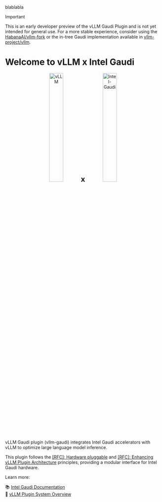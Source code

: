 blablabla
> [!IMPORTANT]  
> This is an early developer preview of the vLLM Gaudi Plugin and is not yet intended for general use. For a more stable experience, consider using the [HabanaAI/vllm-fork](https://github.com/HabanaAI/vllm-fork) or the in-tree Gaudi implementation available in [vllm-project/vllm](https://github.com/vllm-project/vllm).

# Welcome to vLLM x Intel Gaudi

<p align="center">
  <img src="./docs/assets/logos/vllm-logo-text-light.png" alt="vLLM" width="30%">
  <span style="font-size: 24px; font-weight: bold;">x</span>
  <img src="./docs/assets/logos/gaudi-logo.png" alt="Intel-Gaudi" width="30%">
</p>

vLLM Gaudi plugin (vllm-gaudi) integrates Intel Gaudi accelerators with vLLM to optimize large language model inference.

This plugin follows the [[RFC]: Hardware pluggable](https://github.com/vllm-project/vllm/issues/11162) and [[RFC]: Enhancing vLLM Plugin Architecture](https://github.com/vllm-project/vllm/issues/19161) principles, providing a modular interface for Intel Gaudi hardware.

Learn more:

📚 [Intel Gaudi Documentation](https://docs.habana.ai/en/v1.21.1/index.html)  
🚀 [vLLM Plugin System Overview](https://docs.vllm.ai/en/latest/design/plugin_system.html)
